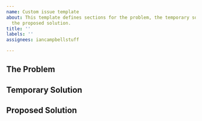```yaml
---
name: Custom issue template
about: This template defines sections for the problem, the temporary solution, and
  the proposed solution.
title: ''
labels: ''
assignees: iancampbellstuff

---
```


## The Problem


## Temporary Solution


## Proposed Solution
